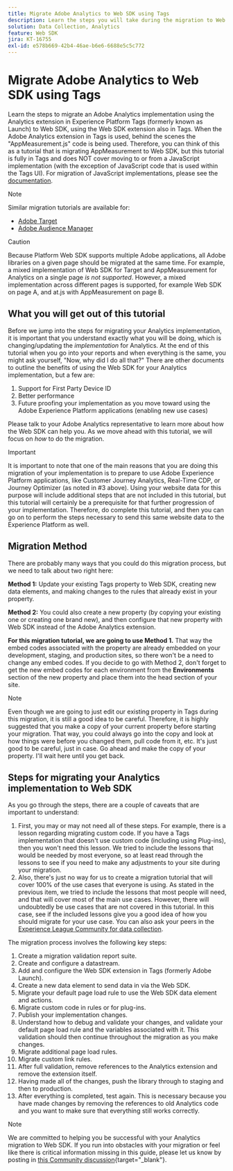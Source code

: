 ```yaml
---
title: Migrate Adobe Analytics to Web SDK using Tags
description: Learn the steps you will take during the migration to Web SDK, as well as decisions that will need to be made along the way.
solution: Data Collection, Analytics
feature: Web SDK
jira: KT-16755
exl-id: e578b669-42b4-46ae-b6e6-6688e5c5c772
---
```

# Migrate Adobe Analytics to Web SDK using Tags

Learn the steps to migrate an Adobe Analytics implementation using the Analytics extension in Experience Platform Tags (formerly known as Launch) to Web SDK, using the Web SDK extension also in Tags. When the Adobe Analytics extension in Tags is used, behind the scenes the "AppMeasurement.js" code is being used. Therefore, you can think of this as a tutorial that is migrating AppMeasurement to Web SDK, but this tutorial is fully in Tags and does NOT cover moving to or from a JavaScript implementation (with the exception of JavaScript code that is used within the Tags UI). For migration of JavaScript implementations, please see the [documentation](https://experienceleague.adobe.com/en/docs/analytics/implementation/aep-edge/web-sdk/appmeasurement-to-web-sdk).

>[!NOTE]
>
>Similar migration tutorials are available for:
>
> * [Adobe Target](../tutorial-migrate-target-websdk/introduction.md)
> * [Adobe Audience Manager](https://experienceleague.adobe.com/en/docs/audience-manager/user-guide/migrate-to-web-sdk/appmeasurement-to-web-sdk)

>[!CAUTION]
>
> Because Platform Web SDK supports multiple Adobe applications, all Adobe libraries on a given page should be migrated at the same time. For example, a mixed implementation of Web SDK for Target and AppMeasurement for Analytics on a single page _is not supported_. However, a mixed implementation across different pages is supported, for example Web SDK on page A, and at.js with AppMeasurement on page B.

## What you will get out of this tutorial

Before we jump into the steps for migrating your Analytics implementation, it is important that you understand exactly what you will be doing, which is changing/updating the _implementation_ for Analytics. At the end of this tutorial when you go into your reports and when everything is the same, you might ask yourself, "Now, why did I do all that?" There are other documents to outline the benefits of using the Web SDK for your Analytics implementation, but a few are:

1. Support for First Party Device ID
1. Better performance
1. Future proofing your implementation as you move toward using the Adobe Experience Platform applications (enabling  new use cases)

Please talk to your Adobe Analytics representative to learn more about how the Web SDK can help you. As we move ahead with this tutorial, we will focus on _how_ to do the migration.

>[!IMPORTANT]
>
>It is important to note that one of the main reasons that you are doing this migration of your implementation is to prepare to use Adobe Experience Platform applications, like Customer Journey Analytics, Real-Time CDP, or Journey Optimizer (as noted in #3 above). Using your website data for this purpose will include additional steps that are not included in this tutorial, but this tutorial will certainly be a prerequisite for that further progression of your implementation. Therefore, do complete this tutorial, and then you can go on to perform the steps necessary to send this same website data to the Experience Platform as well.

## Migration Method

There are probably many ways that you could do this migration process, but we need to talk about two right here:

**Method 1:** Update your existing Tags property to Web SDK, creating new data elements, and making changes to the rules that already exist in your property.

**Method 2:** You could also create a new property (by copying your existing one or creating one brand new), and then configure that new property with Web SDK instead of the Adobe Analytics extension.

**For this migration tutorial, we are going to use Method 1.** That way the embed codes associated with the property are already embedded on your development, staging, and production sites, so there won't be a need to change any embed codes. If you decide to go with Method 2, don't forget to get the new embed codes for each environment from the **Environments** section of the new property and place them into the head section of your site.

>[!NOTE]
>
>Even though we are going to just edit our existing property in Tags during this migration, it is still a good idea to be careful. Therefore, it is highly suggested that you make a copy of your current property before starting your migration. That way, you could always go into the copy and look at how things were before you changed them, pull code from it, etc. 
>It's just good to be careful, just in case. Go ahead and make the copy of your property. I'll wait here until you get back.

## Steps for migrating your Analytics implementation to Web SDK

As you go through the steps, there are a couple of caveats that are important to understand:

1. First, you may or may not need all of these steps. For example, there is a lesson regarding migrating custom code. If you have a Tags implementation that doesn't use custom code (including using Plug-ins), then you won't need this lesson. We tried to include the lessons that would be needed by most everyone, so at least read through the lessons to see if you need to make any adjustments to your site during your migration.
1. Also, there's just no way for us to create a migration tutorial that will cover 100% of the use cases that everyone is using. As stated in the previous item, we tried to include the lessons that most people will need, and that will cover most of the main use cases. However, there will undoubtedly be use cases that are not covered in this tutorial. In this case, see if the included lessons give you a good idea of how you should migrate for your use case. You can also ask your peers in the [Experience League Community for data collection](https://experienceleaguecommunities.adobe.com/t5/adobe-experience-platform-data/ct-p/adobe-launch-community).

The migration process involves the following key steps:

1. Create a migration validation report suite.
1. Create and configure a datastream.
1. Add and configure the Web SDK extension in Tags (formerly Adobe Launch).
1. Create a new data element to send data in via the Web SDK.
1. Migrate your default page load rule to use the Web SDK data element and actions.
1. Migrate custom code in rules or for plug-ins.
1. Publish your implementation changes.
1. Understand how to debug and validate your changes, and validate your default page load rule and the variables associated with it. This validation should then continue throughout the migration as you make changes.
1. Migrate additional page load rules.
1. Migrate custom link rules.
1. After full validation, remove references to the Analytics extension and remove the extension itself.
1. Having made all of the changes, push the library through to staging and then to production.
1. After everything is completed, test again. This is necessary because you have made changes by removing the references to old Analytics code and you want to make sure that everything still works correctly.

>[!NOTE]
>
>We are committed to helping you be successful with your Analytics migration to Web SDK. If you run into obstacles with your migration or feel like there is critical information missing in this guide, please let us know by posting in [this Community discussion](https://experienceleaguecommunities.adobe.com/t5/adobe-experience-platform-data/tutorial-discussion-migrate-adobe-analytics-to-web-sdk-using/m-p/732308#M604){target="_blank"}.

